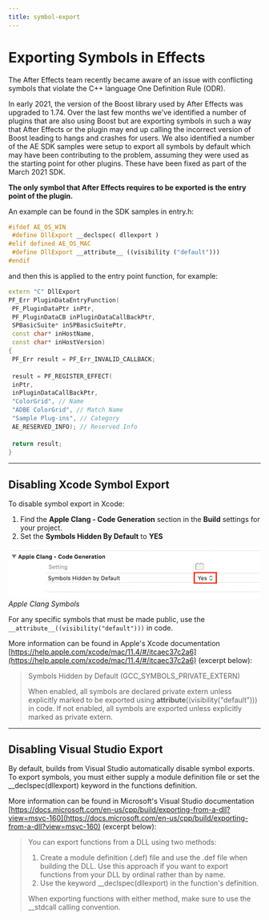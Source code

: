 ```yaml
---
title: symbol-export
---
```

# Exporting Symbols in Effects

The After Effects team recently became aware of an issue with conflicting symbols that violate the C++ language One Definition Rule (ODR).

In early 2021, the version of the Boost library used by After Effects was upgraded to 1.74. Over the last few months we've identified a number of plugins that are also using Boost but are exporting symbols in such a way that After Effects or the plugin may end up calling the incorrect version of Boost leading to hangs and crashes for users. We also identified a number of the AE SDK samples were setup to export all symbols by default which may have been contributing to the problem, assuming they were used as the starting point for other plugins. These have been fixed as part of the March 2021 SDK.

**The only symbol that After Effects requires to be exported is the entry point of the plugin.**

An example can be found in the SDK samples in entry.h:

```cpp
#ifdef AE_OS_WIN
 #define DllExport __declspec( dllexport )
#elif defined AE_OS_MAC
 #define DllExport __attribute__ ((visibility ("default")))
#endif
```

and then this is applied to the entry point function, for example:

```cpp
extern "C" DllExport
PF_Err PluginDataEntryFunction(
 PF_PluginDataPtr inPtr,
 PF_PluginDataCB inPluginDataCallBackPtr,
 SPBasicSuite* inSPBasicSuitePtr,
 const char* inHostName,
 const char* inHostVersion)
{
 PF_Err result = PF_Err_INVALID_CALLBACK;

 result = PF_REGISTER_EFFECT(
 inPtr,
 inPluginDataCallBackPtr,
 "ColorGrid", // Name
 "ADBE ColorGrid", // Match Name
 "Sample Plug-ins", // Category
 AE_RESERVED_INFO); // Reserved Info

 return result;
}
```

---

## Disabling Xcode Symbol Export

To disable symbol export in Xcode:

1. Find the **Apple Clang - Code Generation** section in the **Build** settings for your project.
2. Set the **Symbols Hidden By Default** to **YES**

![Apple Clang Symbols](../_static/appleclang-symbols.png "Apple Clang Symbols")
*Apple Clang Symbols*

For any specific symbols that must be made public, use the `__attribute__((visibility("default")))` in code.

More information can be found in Apple's Xcode documentation [https://help.apple.com/xcode/mac/11.4/#/itcaec37c2a6](https://help.apple.com/xcode/mac/11.4/#/itcaec37c2a6) (excerpt below):

> Symbols Hidden by Default (GCC_SYMBOLS_PRIVATE_EXTERN)
>
> When enabled, all symbols are declared private extern unless explicitly marked to be exported using __attribute__((visibility("default"))) in code. If not enabled, all symbols are exported unless explicitly marked as private extern.

---

## Disabling Visual Studio Export

By default, builds from Visual Studio automatically disable symbol exports. To export symbols, you must either supply a module definition file or set the \_\_declspec(dllexport) keyword in the functions definition.

More information can be found in Microsoft's Visual Studio documentation [https://docs.microsoft.com/en-us/cpp/build/exporting-from-a-dll?view=msvc-160](https://docs.microsoft.com/en-us/cpp/build/exporting-from-a-dll?view=msvc-160) (excerpt below):

> You can export functions from a DLL using two methods:
>
> 1. Create a module definition (.def) file and use the .def file when building the DLL. Use this approach if you want to export functions from your DLL by ordinal rather than by name.
> 2. Use the keyword __declspec(dllexport) in the function's definition.
>
> When exporting functions with either method, make sure to use the __stdcall calling convention.
